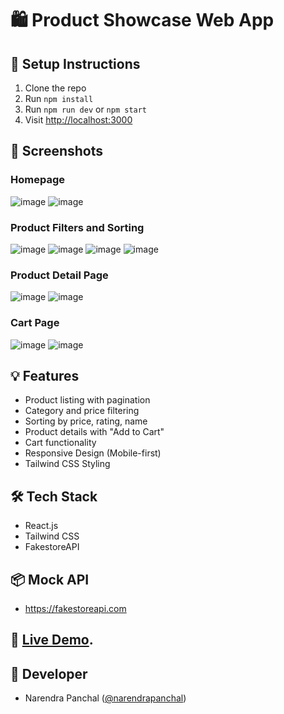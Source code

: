 # 🛍️ Product Showcase Web App

## 🚀 Setup Instructions
1. Clone the repo
2. Run `npm install`
3. Run `npm run dev` or `npm start`
4. Visit [http://localhost:3000](http://localhost:5173)

## 📸 Screenshots

### Homepage
![image](https://github.com/user-attachments/assets/1da6b5e1-5f29-4cee-9dcd-feb8728de754)
![image](https://github.com/user-attachments/assets/41ca0ebf-67a3-478a-ade4-0353ed281407)


### Product Filters and Sorting
![image](https://github.com/user-attachments/assets/fecf8f3d-2bd2-4d35-9f13-712f5081e35f)
![image](https://github.com/user-attachments/assets/8b562536-34c2-4208-8948-5cb897479918)
![image](https://github.com/user-attachments/assets/09ddab37-de75-4077-8ec7-13fac859331d)
![image](https://github.com/user-attachments/assets/b508d63a-bc17-45d0-a0fd-e522d20200d9)

### Product Detail Page

![image](https://github.com/user-attachments/assets/f5be5954-2a42-4171-b7ab-9b5046b99289)
![image](https://github.com/user-attachments/assets/f561e1fe-0c12-4211-99b7-e1494e0c57e8)

### Cart Page

![image](https://github.com/user-attachments/assets/4c1b645a-6aa6-4b0d-890d-95f01b2fc5e0)
![image](https://github.com/user-attachments/assets/e63ccf64-ef89-4569-b6b0-39a0341966e0)


## 💡 Features
- Product listing with pagination
- Category and price filtering
- Sorting by price, rating, name
- Product details with "Add to Cart"
- Cart functionality
- Responsive Design (Mobile-first)
- Tailwind CSS Styling

## 🛠️ Tech Stack
- React.js
- Tailwind CSS
- FakestoreAPI

## 📦 Mock API
- https://fakestoreapi.com

## 🔗 [Live Demo](https://product-showcase-s3fi.onrender.com/).

## 🧠 Developer
- Narendra Panchal ([@narendrapanchal](https://github.com/narendrapanchal))
